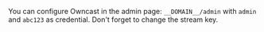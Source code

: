 You can configure Owncast in the admin page: `__DOMAIN__/admin` with `admin` and `abc123` as credential. Don't forget to change the stream key.